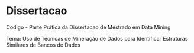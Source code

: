 # Dissertacao
Codigo - Parte Prática da Dissertacao de Mestrado em Data Mining

Tema: Uso de Técnicas de Mineração de Dados para Identificar Estruturas Similares de Bancos de Dados

